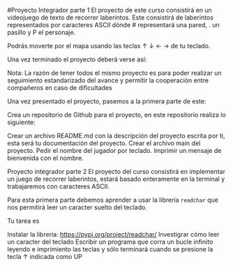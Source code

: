 #Proyecto Integrador parte 1
El proyecto de este curso consistirá en un videojuego de texto de recorrer laberintos. Este consistirá de laberintos representados por caracteres ASCII dónde # representará una pared, . un pasillo y P el personaje.

Podrás moverte por el mapa usando las teclas ↑ ↓ ← → de tu teclado.

Una vez terminado el proyecto deberá verse así:


Nota: La razón de tener todos el mismo proyecto es para poder realizar un seguimiento estandarizado del avance y permitir la cooperación entre compañeros en caso de dificultades

Una vez presentado el proyecto, pasemos a la primera parte de este:

Crea un repositorio de Github para el proyecto, en este repositorio realiza lo siguiente:

Crear un archivo README.md con la descripción del proyecto escrita por ti, esta será tu documentación del proyecto.
Crear el archivo main del proyecto.
Pedir el nombre del jugador por teclado.
Imprimir un mensaje de bienvenida con el nombre.

Proyecto integrador parte 2
El proyecto del curso consistirá en implementar un juego de recorrer laberintos, estará basado enteramente en la terminal y trabajaremos con caracteres ASCII.

Para esta primera parte debemos aprender a usar la librería `readchar` que nos permitirá leer un caracter suelto del teclado.

Tu tarea es

Instalar la librería: https://pypi.org/project/readchar/
Investigrar cómo leer un caracter del teclado
Escribir un programa que corra un bucle infinito leyendo e imprimiento las teclas y sólo terminará cuando se presione la tecla ↑ indicada como UP